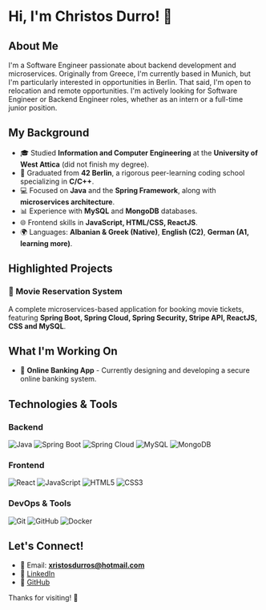 # Hi, I'm Christos Durro! 👋

## About Me
I'm a Software Engineer passionate about backend development and microservices. Originally from Greece, I'm currently based in Munich, but I'm particularly interested in opportunities in Berlin. That said, I'm open to relocation and remote opportunities. I'm actively looking for Software Engineer or Backend Engineer roles, whether as an intern or a full-time junior position.

## My Background
- 🎓 Studied **Information and Computer Engineering** at the **University of West Attica** (did not finish my degree).
- 🏩 Graduated from **42 Berlin**, a rigorous peer-learning coding school specializing in **C/C++**.
- 💻 Focused on **Java** and the **Spring Framework**, along with **microservices architecture**.
- 📊 Experience with **MySQL** and **MongoDB** databases.
- 🌐 Frontend skills in **JavaScript, HTML/CSS, ReactJS**.
- 🌍 Languages: **Albanian & Greek (Native)**, **English (C2)**, **German (A1, learning more)**.

## Highlighted Projects
### 🎥 Movie Reservation System
A complete microservices-based application for booking movie tickets, featuring **Spring Boot, Spring Cloud, Spring Security, Stripe API, ReactJS, CSS and MySQL**.

## What I'm Working On
- 🏦 **Online Banking App** - Currently designing and developing a secure online banking system.

## Technologies & Tools
### Backend
![Java](https://img.shields.io/badge/Java-ED8B00?style=for-the-badge&logo=java&logoColor=white)
![Spring Boot](https://img.shields.io/badge/Spring%20Boot-6DB33F?style=for-the-badge&logo=spring-boot&logoColor=white)
![Spring Cloud](https://img.shields.io/badge/Spring%20Cloud-6DB33F?style=for-the-badge&logo=spring&logoColor=white)
![MySQL](https://img.shields.io/badge/MySQL-4479A1?style=for-the-badge&logo=mysql&logoColor=white)
![MongoDB](https://img.shields.io/badge/MongoDB-4EA94B?style=for-the-badge&logo=mongodb&logoColor=white)

### Frontend
![React](https://img.shields.io/badge/React-20232A?style=for-the-badge&logo=react&logoColor=61DAFB)
![JavaScript](https://img.shields.io/badge/JavaScript-F7DF1E?style=for-the-badge&logo=javascript&logoColor=black)
![HTML5](https://img.shields.io/badge/HTML5-E34F26?style=for-the-badge&logo=html5&logoColor=white)
![CSS3](https://img.shields.io/badge/CSS3-1572B6?style=for-the-badge&logo=css3&logoColor=white)

### DevOps & Tools
![Git](https://img.shields.io/badge/Git-F05032?style=for-the-badge&logo=git&logoColor=white)
![GitHub](https://img.shields.io/badge/GitHub-181717?style=for-the-badge&logo=github&logoColor=white)
![Docker](https://img.shields.io/badge/Docker-2496ED?style=for-the-badge&logo=docker&logoColor=white)

## Let's Connect!
- 📧 Email: **xristosdurros@hotmail.com**
- 🌟 [LinkedIn](https://www.linkedin.com/in/christos-durro-53b33320a/)
- 🏰 [GitHub](https://github.com/ChristosDurro)

Thanks for visiting! 🚀

